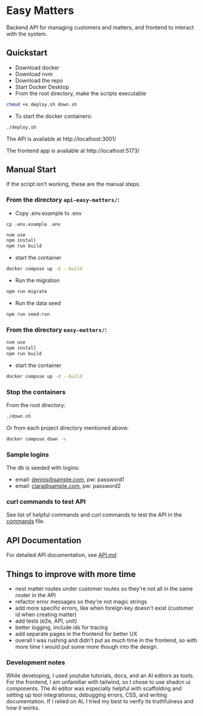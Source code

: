 # Easy Matters

Backend API for managing customers and matters, and frontend to interact with the system.

## Quickstart

- Download docker
- Download nvm
- Download the repo
- Start Docker Desktop
- From the root directory, make the scripts executable

```bash
chmod +x deploy.sh down.sh
```

- To start the docker containers:

```bash
./deploy.sh
```

The API is available at http://localhost:3001/

The frontend app is available at http://localhost:5173/

## Manual Start

If the script isn't working, these are the manual steps.

### From the directory `api-easy-matters/`:

- Copy .env.example to .env

```
cp .env.example .env
```

```bash
nvm use
npm install
npm run build
```

- start the container

```bash
docker compose up -d --build
```

- Run the migration

```bash
npm run migrate
```

- Run the data seed

```bash
npm run seed:run
```

### From the directory `easy-matters/`:

```bash
nvm use
npm install
npm run build
```

- start the container

```bash
docker compose up -d --build
```

### Stop the containers

From the root directory:

```bash
./down.sh
```

Or from each project directory mentioned above:

```bash
docker compose down -v
```

### Sample logins

The db is seeded with logins:

- email: dennis@sample.com, pw: password1
- email: clara@sample.com, pw: password2

### curl commands to test API

See list of helpful commands and curl commands to test the API in the [commands](commands) file.

## API Documentation

For detailed API documentation, see [API.md](API.md)

## Things to improve with more time

- nest matter routes under customer routes so they're not all in the same router in the API
- refactor error messages so they're not magic strings
- add more specific errors, like when foreign key doesn't exist (customer id when creating matter)
- add tests (e2e, API, unit)
- better logging, include ids for tracing
- add separate pages in the frontend for better UX
- overall I was rushing and didn't put as much time in the frontend, so with more time I would put some more though into the design.

### Development notes

While developing, I used youtube tutorials, docs, and an AI editors as tools. For the frontend, I am unfamiliar with tailwind, so I chose to use shadcn ui components. The AI editor was especially helpful with scaffolding and setting up tool integrationss, debugging errors, CSS, and writing documentation. If I relied on AI, I tried my best to verify its truthfulness and how it works.

